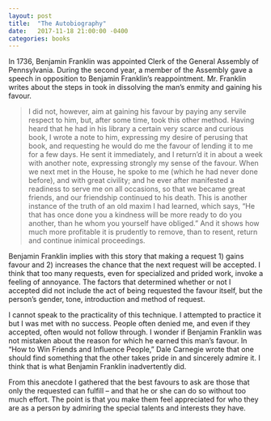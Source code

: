 ```yaml
---
layout: post
title:  "The Autobiography"
date:   2017-11-18 21:00:00 -0400
categories: books
---
```


In 1736, Benjamin Franklin was appointed Clerk of the General Assembly of Pennsylvania. During the second year, a member of the Assembly gave a speech in opposition to Benjamin Franklin’s reappointment. Mr. Franklin writes about the steps in took in dissolving the man’s enmity and gaining his favour.

> I did not, however, aim at gaining his favour by paying any servile respect to him, but, after some time, took this other method. Having heard that he had in his library a certain very scarce and curious book, I wrote a note to him, expressing my desire of perusing that book, and requesting he would do me the favour of lending it to me for a few days. He sent it immediately, and I return’d it in about a week with another note, expressing strongly my sense of the favour. When we next met in the House, he spoke to me (which he had never done before), and with great civility; and he ever after manifested a readiness to serve me on all occasions, so that we became great friends, and our friendship continued to his death. This is another instance of the truth of an old maxim I had learned, which says, “He that has once done you a kindness will be more ready to do you another, than he whom you yourself have obliged.” And it shows how much more profitable it is prudently to remove, than to resent, return and continue inimical proceedings.

Benjamin Franklin implies with this story that making a request 1) gains favour and 2) increases the chance that the next request will be accepted. I think that too many requests, even for specialized and prided work, invoke a feeling of annoyance. The factors that determined whether or not I accepted did not include the act of being requested the favour itself, but the person’s gender, tone, introduction and method of request.

I cannot speak to the practicality of this technique. I attempted to practice it but I was met with no success. People often denied me, and even if they accepted, often would not follow through. I wonder if Benjamin Franklin was not mistaken about the reason for which he earned this man’s favour. In “How to Win Friends and Influence People,” Dale Carnegie wrote that one should find something that the other takes pride in and sincerely admire it. I think that is what Benjamin Franklin inadvertently did.

From this anecdote I gathered that the best favours to ask are those that only the requested can fulfill – and that he or she can do so without too much effort. The point is that you make them feel appreciated for who they are as a person by admiring the special talents and interests they have. 